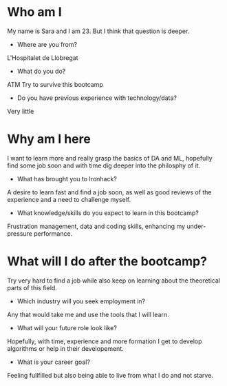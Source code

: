 # Who am I

My name is Sara and I am 23. But I think that question is deeper.

* Where are you from?

 L'Hospitalet de Llobregat

* What do you do?

ATM Try to survive this bootcamp

* Do you have previous experience with technology/data?

Very little

# Why am I here

I want to learn more and really grasp the basics of DA and ML, hopefully find some job soon and with time dig deeper into the philosphy of it.


* What has brought you to Ironhack?

A desire to learn fast and find a job soon, as well as good reviews of the experience and a need to challenge myself.

* What knowledge/skills do you expect to learn in this bootcamp?

Frustration management, data and coding skills, enhancing my  under-pressure performance.

# What will I do after the bootcamp?

Try very hard to find a job while also keep on learning about the theoretical parts of this field.

* Which industry will you seek employment in?

Any that would take me and use the tools that I will learn.

* What will your future role look like?

Hopefully, with time, experience and more formation I get to develop algorithms or help in their developement.

* What is your career goal?

Feeling fullfilled but also being able to live from what I do and not starve.
